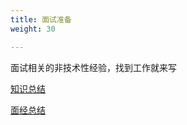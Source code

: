 ```yaml
---
title: 面试准备
weight: 30

---
```


面试相关的非技术性经验，找到工作就来写

[知识总结](https://github.com/yuanyi-au/FrontendNotes/tree/main/%E7%9F%A5%E8%AF%86%E6%80%BB%E7%BB%93) 

[面经总结]()